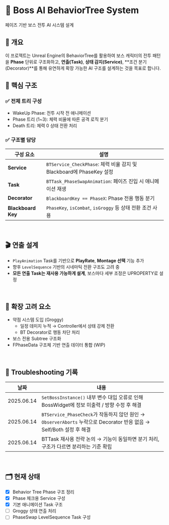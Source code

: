 # 👹 Boss AI BehaviorTree System

페이즈 기반 보스 전투 AI 시스템 설계
<br>

## 🧠 개요

이 프로젝트는 Unreal Engine의 BehaviorTree를 활용하여
보스 캐릭터의 전투 패턴을 **Phase** 단위로 구조화하고,
**연출(Task)**, **상태 감지(Service)**, **조건 분기(Decorator)**를 통해
유연하게 확장 가능한 AI 구조를 설계하는 것을 목표로 합니다.
<br>

## 🔧 핵심 구조

### ✅ 전체 트리 구성

- WakeUp Phase: 전투 시작 전 애니메이션
- Phase 트리 (1~3): 체력 비율에 따른 공격 로직 분기
- Death 트리: 체력 0 상태 전환 처리

### ✅ 구조별 담당

| 구성 요소 | 설명 |
|-----------|------|
| **Service** | `BTService_CheckPhase`: 체력 비율 감지 및 Blackboard에 PhaseKey 설정 |
| **Task** | `BTTask_PhaseSwapAnimation`: 페이즈 진입 시 애니메이션 재생 |
| **Decorator** | `BlackboardKey == PhaseX`: Phase 전용 행동 분기 |
| **Blackboard Key** | `PhaseKey`, `isCombat`, `isGroggy` 등 상태 전환 조건 사용
<br>

## 🎬 연출 설계

- `PlayAnimation` Task를 기반으로 **PlayRate**, **Montage 선택** 기능 추가
- 향후 `LevelSequence` 기반의 시네마틱 전환 구조도 고려 중
- **모든 연출 Task는 재사용 가능하게 설계**, 보스마다 세부 조정은 UPROPERTY로 설정
<br>

## 🧱 확장 고려 요소

- 약점 시스템 도입 (Groggy)
  - 일정 데미지 누적 → Controller에서 상태 강제 전환
  - BT Decorator로 행동 차단 처리
- 보스 전용 Subtree 구조화
- FPhaseData 구조체 기반 연출 데이터 통합 (WIP)
<br>

## 🧪 Troubleshooting 기록

| 날짜 | 내용 |
|------|------|
| 2025.06.14 | `SetBossInstance()` 내부 변수 대입 오류로 인해 BossWidget에 정보 미출력 / 방향 수정 후 해결 |
| 2025.06.14 | `BTService_PhaseCheck`가 작동하지 않던 원인 → `ObserverAborts` 누락으로 Decorator 반응 없음 → Self/Both 설정 후 해결 |
| 2025.06.14 | BTTask 재사용 전략 논의 → 기능이 동일하면 분기 처리, 구조가 다르면 분리하는 기준 확립 |
<br>

## 🗂️ 현재 상태

- [x] Behavior Tree Phase 구조 정리
- [x] Phase 체크용 Service 구성
- [x] 기본 애니메이션 Task 구조
- [ ] Groggy 상태 연출 처리
- [ ] PhaseSwap LevelSequence Task 구성
